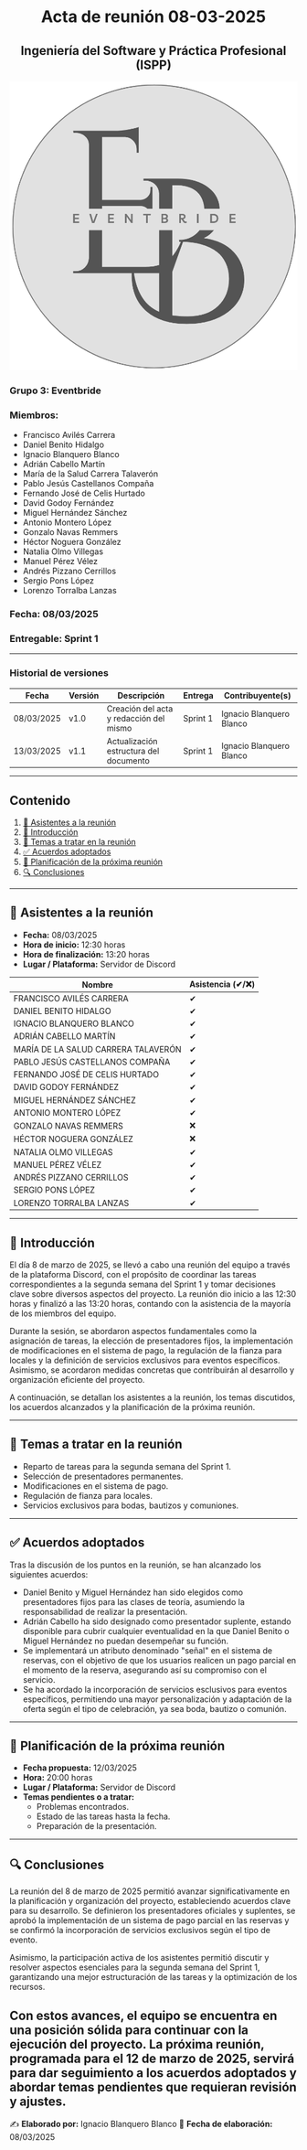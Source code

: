 # <center>Acta de reunión 08-03-2025</center>
## <center>Ingeniería del Software y Práctica Profesional (ISPP)</center>
<center><img src=".\img\Eventbride.png"></center>

### Grupo 3: Eventbride

### Miembros:
- Francisco Avilés Carrera
- Daniel Benito Hidalgo
- Ignacio Blanquero Blanco
- Adrián Cabello Martín
- María de la Salud Carrera Talaverón
- Pablo Jesús Castellanos Compaña
- Fernando José de Celis Hurtado
- David Godoy Fernández
- Miguel Hernández Sánchez
- Antonio Montero López
- Gonzalo Navas Remmers
- Héctor Noguera González
- Natalia Olmo Villegas
- Manuel Pérez Vélez
- Andrés Pizzano Cerrillos
- Sergio Pons López
- Lorenzo Torralba Lanzas

### Fecha: 08/03/2025
### Entregable: Sprint 1

---

### Historial de versiones

| Fecha      | Versión | Descripción                                | Entrega  | Contribuyente(s)                    |
|------------|---------|--------------------------------------------|----------|-------------------------------------|
| 08/03/2025 | v1.0    | Creación del acta y redacción del mismo | Sprint 1 | Ignacio Blanquero Blanco |
| 13/03/2025 | v1.1   | Actualización estructura del documento | Sprint 1 | Ignacio Blanquero Blanco |

---

## Contenido
1. [👥 Asistentes a la reunión](#asistentes)
2. [📝 Introducción](#intro)
3. [📌 Temas a tratar en la reunión](#temas-a-tratar)
4. [✅ Acuerdos adoptados](#acuerdos-adoptados)
5. [📅 Planificación de la próxima reunión](#proxima-reunion)
6. [🔍 Conclusiones](#conclusiones)

---

<div id='asistentes'></div>

## 👥 Asistentes a la reunión
- **Fecha:** 08/03/2025
- **Hora de inicio:** 12:30 horas
- **Hora de finalización:** 13:20 horas
- **Lugar / Plataforma:** Servidor de Discord

| Nombre | Asistencia (✔/❌) |
|--------|-------------------|
| FRANCISCO AVILÉS CARRERA | ✔ |
| DANIEL BENITO HIDALGO | ✔  |
| IGNACIO BLANQUERO BLANCO | ✔ |
| ADRIÁN CABELLO MARTÍN | ✔ |
| MARÍA DE LA SALUD CARRERA TALAVERÓN | ✔ |
| PABLO JESÚS CASTELLANOS COMPAÑA | ✔ |
| FERNANDO JOSÉ DE CELIS HURTADO | ✔ |
| DAVID GODOY FERNÁNDEZ | ✔ |
| MIGUEL HERNÁNDEZ SÁNCHEZ | ✔ |
| ANTONIO MONTERO LÓPEZ | ✔ |
| GONZALO NAVAS REMMERS | ❌ |
| HÉCTOR NOGUERA GONZÁLEZ | ❌ |
| NATALIA OLMO VILLEGAS | ✔ |
| MANUEL PÉREZ VÉLEZ | ✔  |
| ANDRÉS PIZZANO CERRILLOS | ✔ |
| SERGIO PONS LÓPEZ | ✔ |
| LORENZO TORRALBA LANZAS | ✔ |

---

<div id='intro'></div>

## 📝 Introducción

El día 8 de marzo de 2025, se llevó a cabo una reunión del equipo a través de la plataforma Discord, con el propósito de coordinar las tareas correspondientes a la segunda semana del Sprint 1 y tomar decisiones clave sobre diversos aspectos del proyecto. La reunión dio inicio a las 12:30 horas y finalizó a las 13:20 horas, contando con la asistencia de la mayoría de los miembros del equipo.

Durante la sesión, se abordaron aspectos fundamentales como la asignación de tareas, la elección de presentadores fijos, la implementación de modificaciones en el sistema de pago, la regulación de la fianza para locales y la definición de servicios exclusivos para eventos específicos. Asimismo, se acordaron medidas concretas que contribuirán al desarrollo y organización eficiente del proyecto.

A continuación, se detallan los asistentes a la reunión, los temas discutidos, los acuerdos alcanzados y la planificación de la próxima reunión.

---

<div id='temas-a-tratar'></div>

## 📌 Temas a tratar en la reunión
- Reparto de tareas para la segunda semana del Sprint 1.
- Selección de presentadores permanentes.
- Modificaciones en el sistema de pago.
- Regulación de fianza para locales.
- Servicios exclusivos para bodas, bautizos y comuniones.

---

<div id='acuerdos-adoptados'></div>

## ✅ Acuerdos adoptados
Tras la discusión de los puntos en la reunión, se han alcanzado los siguientes acuerdos:
- Daniel Benito y Miguel Hernández han sido elegidos como presentadores fijos para las clases de teoría, asumiendo la responsabilidad de realizar la presentación.
- Adrián Cabello ha sido designado como presentador suplente, estando disponible para cubrir cualquier eventualidad en la que Daniel Benito o Miguel Hernández no puedan desempeñar su función.
- Se implementará un atributo denominado "señal" en el sistema de reservas, con el objetivo de que los usuarios realicen un pago parcial en el momento de la reserva, asegurando así su compromiso con el servicio.
- Se ha acordado la incorporación de servicios esclusivos para eventos específicos, permitiendo una mayor personalización y adaptación de la oferta según el tipo de celebración, ya sea boda, bautizo o comunión.

---

<div id='proxima-reunion'></div>

## 📅 Planificación de la próxima reunión
- **Fecha propuesta:** 12/03/2025  
- **Hora:** 20:00 horas  
- **Lugar / Plataforma:** Servidor de Discord 
- **Temas pendientes o a tratar:**  
  - Problemas encontrados.  
  - Estado de las tareas hasta la fecha.  
  - Preparación de la presentación.

---

<div id='conclusiones'></div>

## 🔍 Conclusiones

La reunión del 8 de marzo de 2025 permitió avanzar significativamente en la planificación y organización del proyecto, estableciendo acuerdos clave para su desarrollo. Se definieron los presentadores oficiales y suplentes, se aprobó la implementación de un sistema de pago parcial en las reservas y se confirmó la incorporación de servicios exclusivos según el tipo de evento.

Asimismo, la participación activa de los asistentes permitió discutir y resolver aspectos esenciales para la segunda semana del Sprint 1, garantizando una mejor estructuración de las tareas y la optimización de los recursos.

Con estos avances, el equipo se encuentra en una posición sólida para continuar con la ejecución del proyecto. La próxima reunión, programada para el 12 de marzo de 2025, servirá para dar seguimiento a los acuerdos adoptados y abordar temas pendientes que requieran revisión y ajustes.
---

✍️ **Elaborado por:** Ignacio Blanquero Blanco
📅 **Fecha de elaboración:** 08/03/2025
